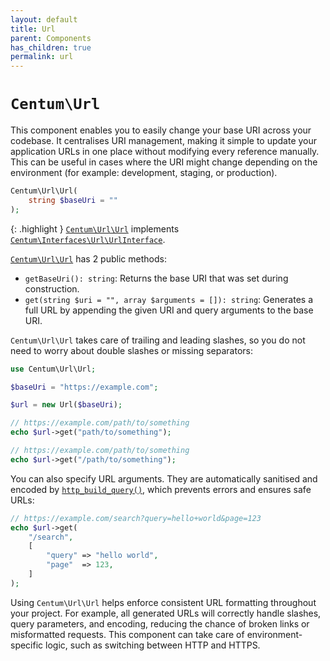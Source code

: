 ```yaml
---
layout: default
title: Url
parent: Components
has_children: true
permalink: url
---
```




# `Centum\Url`

This component enables you to easily change your base URI across your codebase.
It centralises URI management, making it simple to update your application URLs in one place without modifying every reference manually.
This can be useful in cases where the URI might change depending on the environment (for example: development, staging, or production).

```php
Centum\Url\Url(
    string $baseUri = ""
);
```

{: .highlight }
[`Centum\Url\Url`](https://github.com/SidRoberts/centum/blob/main/src/Url/Url.php) implements [`Centum\Interfaces\Url\UrlInterface`](https://github.com/SidRoberts/centum/blob/main/src/Interfaces/Url/UrlInterface.php).

[`Centum\Url\Url`](https://github.com/SidRoberts/centum/blob/main/src/Url/Url.php) has 2 public methods:

- `getBaseUri(): string`:
  Returns the base URI that was set during construction.
- `get(string $uri = "", array $arguments = []): string`:
  Generates a full URL by appending the given URI and query arguments to the base URI.

`Centum\Url\Url` takes care of trailing and leading slashes, so you do not need to worry about double slashes or missing separators:

```php
use Centum\Url\Url;

$baseUri = "https://example.com";

$url = new Url($baseUri);

// https://example.com/path/to/something
echo $url->get("path/to/something");

// https://example.com/path/to/something
echo $url->get("/path/to/something");
```

You can also specify URL arguments.
They are automatically sanitised and encoded by [`http_build_query()`](http://php.net/http_build_query), which prevents errors and ensures safe URLs:

```php
// https://example.com/search?query=hello+world&page=123
echo $url->get(
    "/search",
    [
        "query" => "hello world",
        "page"  => 123,
    ]
);
```

Using `Centum\Url\Url` helps enforce consistent URL formatting throughout your project.
For example, all generated URLs will correctly handle slashes, query parameters, and encoding, reducing the chance of broken links or misformatted requests.
This component can take care of environment-specific logic, such as switching between HTTP and HTTPS.
